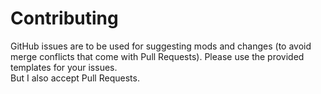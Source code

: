 # Contributing
GitHub issues are to be used for suggesting mods and changes (to avoid merge conflicts that come with  Pull Requests). Please use the provided templates for your issues.<br>
But I also accept Pull Requests.

